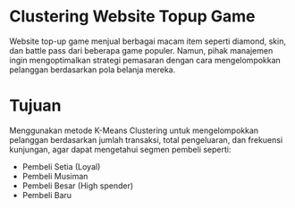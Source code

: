# Clustering Website Topup Game
Website top-up game menjual berbagai macam item seperti diamond, skin, dan battle pass dari beberapa game populer. Namun, pihak manajemen ingin mengoptimalkan strategi pemasaran dengan cara mengelompokkan pelanggan berdasarkan pola belanja mereka.

# Tujuan
Menggunakan metode K-Means Clustering untuk mengelompokkan pelanggan berdasarkan jumlah transaksi, total pengeluaran, dan frekuensi kunjungan, agar dapat mengetahui segmen pembeli seperti:
- Pembeli Setia (Loyal)
- Pembeli Musiman
- Pembeli Besar (High spender)
- Pembeli Baru
